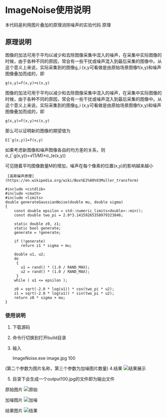 # ImageNoise使用说明
本代码是利用图片叠加的原理消除噪声的实验代码
原理

## 原理说明
图像的加法可用于平均以减少和去除图像采集中混入的噪声，在采集中实际图像的时候，由于各种不同的原因，常会有一些干扰或噪声混入到最后采集的图像中。从这个意义上来说，实际采集到的图像g_i (x,y可看做是由原始场景图像f(x,y)和噪声图像叠加而成的，即

	g(x,y)=f(x,y)+ε(x,y)
	
图像的加法可用于平均以减少和去除图像采集中混入的噪声，在采集中实际图像的时候，由于各种不同的原因，常会有一些干扰或噪声混入到最后采集的图像中。从这个意义上来说，实际采集到的图像g_i (x,y可看做是由原始场景图像f(x,y)和噪声图像叠加而成的，即

	g(x,y)=f(x,y)+ε(x,y)
	
那么可以证明新的图像的期望值为

    E{¯g(x,y)}=f(x,y)

如果考虑新图像和噪声图像各自的均方差的关系，则
	σ_(¯g(x,y))=√(1/M)×σ_(e(x,y))

可见随着平均图像数量M的增加，噪声在每个像素的位置(x,y)的影响越来越小

	
     [高斯噪声原理](https://en.wikipedia.org/wiki/Box%E2%80%93Muller_transform)
```
#include <cstdlib>
#include <cmath>
#include <limits>
double generateGaussianNoise(double mu, double sigma)
{
	const double epsilon = std::numeric_limits<double>::min();
	const double two_pi = 2.0*3.14159265358979323846;

	static double z0, z1;
	static bool generate;
	generate = !generate;

	if (!generate)
	   return z1 * sigma + mu;

	double u1, u2;
	do
	 {
	   u1 = rand() * (1.0 / RAND_MAX);
	   u2 = rand() * (1.0 / RAND_MAX);
	 }
	while ( u1 <= epsilon );

	z0 = sqrt(-2.0 * log(u1)) * cos(two_pi * u2);
	z1 = sqrt(-2.0 * log(u1)) * sin(two_pi * u2);
	return z0 * sigma + mu;
}

```
### 使用说明
1. 下载源码
2. 命令行切换到打开build目录
3. 输入

    ImageNoise.exe image.jpg 100

(第二个参数为图片名称，第三个参数为加噪图片数量)
4.结果
![结果展示](http://img1.ph.126.net/0kkj7Bv6K7SAPy3gG-kk8g==/6632140889049987376.png)

5. 目录下会生成一个output100.jpg的文件即为输出文件




原始图片
![原始](http://img1.ph.126.net/FzK2IYex6E1a7cYgBOvhKg==/6632534514210060907.jpg)

加噪图片
![加噪](http://img0.ph.126.net/ZUO3S-CdA-gonG_2Pbtxlg==/6632598285884470377.jpg)

结果图片
![结果](http://img2.ph.126.net/A39tIC_nbdIgpiN0yLm2XA==/6632065022747673989.jpg)








